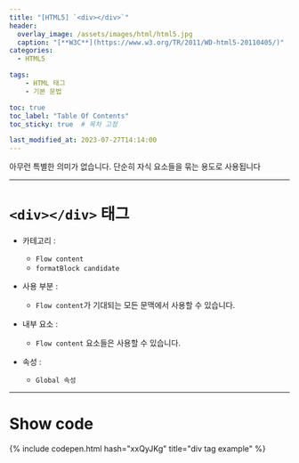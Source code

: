 ```yaml
---
title: "[HTML5] `<div></div>`"
header:
  overlay_image: /assets/images/html/html5.jpg
  caption: "[**W3C**](https://www.w3.org/TR/2011/WD-html5-20110405/)"
categories:
  - HTML5

tags:
    - HTML 태그
    - 기본 문법

toc: true
toc_label: "Table Of Contents"
toc_sticky: true  # 목차 고정

last_modified_at: 2023-07-27T14:14:00
---
```


아무런 특별한 의미가 없습니다. 단순히 자식 요소들을 묶는 용도로 사용됩니다

---

# `<div></div>` 태그

- 카테고리 : 
  - `Flow content`
  - `formatBlock candidate`

- 사용 부분 : 
  - `Flow content`가 기대되는 모든 문맥에서 사용할 수 있습니다.

- 내부 요소 : 
  - `Flow content` 요소들은 사용할 수 있습니다.

- 속성 : 
  - `Global 속성`

---

# Show code
{% include codepen.html hash="xxQyJKg" title="div tag example" %}